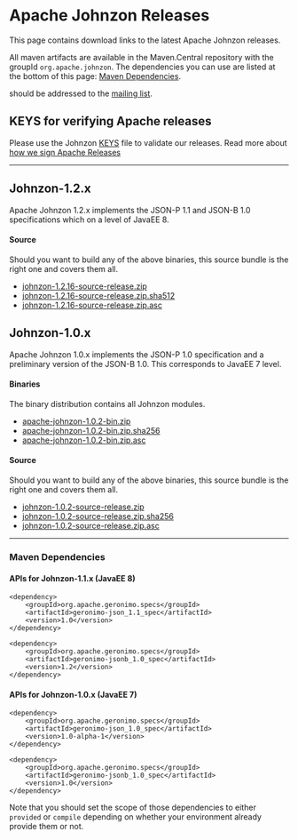 <!---
Licensed to the Apache Software Foundation (ASF) under one
or more contributor license agreements.  See the NOTICE file
distributed with this work for additional information
regarding copyright ownership.  The ASF licenses this file
to you under the Apache License, Version 2.0 (the
"License"); you may not use this file except in compliance
with the License.  You may obtain a copy of the License at

  http://www.apache.org/licenses/LICENSE-2.0

Unless required by applicable law or agreed to in writing,
software distributed under the License is distributed on an
"AS IS" BASIS, WITHOUT WARRANTIES OR CONDITIONS OF ANY
KIND, either express or implied.  See the License for the
specific language governing permissions and limitations
under the License.
-->
# Apache Johnzon Releases

This page contains download links to the latest Apache Johnzon releases.

All maven artifacts are available in the Maven.Central repository with the groupId ``org.apache.johnzon``. 
The dependencies you can use are listed at the bottom of this page: [Maven Dependencies](#Maven_Dependencies).


should be addressed to the [mailing list](http://johnzon.apache.org/mail-lists.html).

## KEYS for verifying Apache releases

Please use the Johnzon [KEYS](https://www.apache.org/dist/johnzon/KEYS) file to validate our releases.
Read more about [how we sign Apache Releases](http://www.apache.org/info/verification.html)


----------

## Johnzon-1.2.x

Apache Johnzon 1.2.x implements the JSON-P 1.1 and JSON-B 1.0 specifications which on a level of JavaEE 8.

#### Source
Should you want to build any of the above binaries, this source bundle is the right one and covers them all.

* [johnzon-1.2.16-source-release.zip](https://www.apache.org/dyn/closer.lua/1.2.16/apache-johnzon-1.2.16-bin.zip)
* [johnzon-1.2.16-source-release.zip.sha512](https://www.apache.org/dist/johnzon/1.2.16/apache-johnzon-1.2.16-bin.zip.sha512)
* [johnzon-1.2.16-source-release.zip.asc](https://www.apache.org/dist/johnzon/1.2.16/apache-johnzon-1.2.16-bin.zip.asc)


## Johnzon-1.0.x

Apache Johnzon 1.0.x implements the JSON-P 1.0 specification and a preliminary version of the JSON-B 1.0.
This corresponds to JavaEE 7 level.

#### Binaries
The binary distribution contains all Johnzon modules.

* [apache-johnzon-1.0.2-bin.zip](https://www.apache.org/dyn/closer.lua/johnzon/johnzon-1.0.2/apache-johnzon-1.0.2-bin.zip)
* [apache-johnzon-1.0.2-bin.zip.sha256](https://www.apache.org/dist/johnzon/johnzon-1.0.2/apache-johnzon-1.0.2-bin.zip.sha256)
* [apache-johnzon-1.0.2-bin.zip.asc](https://www.apache.org/dist/johnzon/johnzon-1.0.2/apache-johnzon-1.0.2-bin.zip.asc)

#### Source
Should you want to build any of the above binaries, this source bundle is the right one and covers them all.

* [johnzon-1.0.2-source-release.zip](https://www.apache.org/dyn/closer.lua/johnzon/johnzon-1.0.2/apache-johnzon-1.0.2-source-release.zip)
* [johnzon-1.0.2-source-release.zip.sha256](https://www.apache.org/dist/johnzon/johnzon-1.0.2/apache-johnzon-1.0.2-source-release.zip.sha256)
* [johnzon-1.0.2-source-release.zip.asc](https://www.apache.org/dist/johnzon/johnzon-1.0.2/apache-johnzon-1.0.2-source-release.zip.asc)

-------

### Maven Dependencies

#### APIs for Johnzon-1.1.x (JavaEE 8)

    <dependency>
        <groupId>org.apache.geronimo.specs</groupId>
        <artifactId>geronimo-json_1.1_spec</artifactId>
        <version>1.0</version>
    </dependency>

    <dependency>
        <groupId>org.apache.geronimo.specs</groupId>
        <artifactId>geronimo-jsonb_1.0_spec</artifactId>
        <version>1.2</version>
    </dependency>

#### APIs for Johnzon-1.0.x (JavaEE 7)

    <dependency>
        <groupId>org.apache.geronimo.specs</groupId>
        <artifactId>geronimo-json_1.0_spec</artifactId>
        <version>1.0-alpha-1</version>
    </dependency>

    <dependency>
        <groupId>org.apache.geronimo.specs</groupId>
        <artifactId>geronimo-jsonb_1.0_spec</artifactId>
        <version>1.0</version>
    </dependency>

Note that you should set the scope of those dependencies to either `provided` or `compile` depending on whether your environment already provide them or not.
